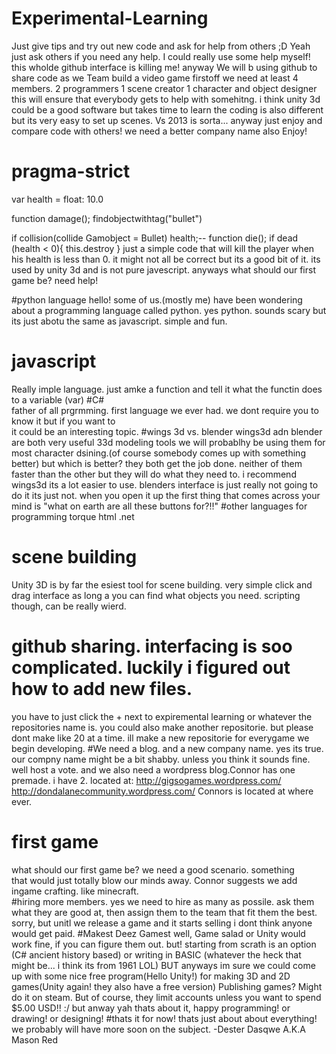 # Experimental-Learning
Just give tips and try out new code and ask for help from others ;D
Yeah just ask others if you need any help. I could really use some help myself!
this wholde github interface is killing me! anyway We will b using github to share code as we Team build a video game
firstoff we need at least 4 members.
2 programmers
1 scene creator
1 character and object designer
this will ensure that everybody gets to help with somehitng. i think unity 3d could be a good software but takes time to learn
the coding is also different but its very easy to set up scenes.
Vs 2013 is sorta...
anyway just enjoy and compare code with others!
we need a better company name also
Enjoy!
# pragma-strict
var health = float: 10.0

function damage();
findobjectwithtag("bullet")

if collision(collide Gamobject = Bullet)
health;--
function die();
if dead (health < 0){
this.destroy
}
just a simple code that will kill the player when his health is less than 0.
it might not all be correct but its a good bit of it. its used by unity 3d and is not pure javescript.
anyways what should our first game be?
need help!

#python language 
 hello! 
 some of us.(mostly me) have been wondering about a programming language called python. 
 yes python. sounds scary but its just abotu the same as javascript. 
 simple and fun. 
 # javascript 
 Really imple language. just amke a function and tell it what the functin does to a variable (var) 
 #C#  
 father of all prgrmming. first language we ever had. 
 we dont require you to know it but if you want to  
 it could be an interesting topic. 
 #wings 3d vs. blender 
 wings3d adn blender are both very useful 33d modeling tools 
 we will probablhy be using them for most character dsining.(of course somebody comes up with something better) 
 but which is better? 
 they both get the job done. 
 neither of them faster than the other but they will do 
 what they need to. 
 i recommend wings3d its a lot easier to use. 
 blenders interface is just really not going to do it 
 its just not. when you open it up the first thing that comes across your 
 mind is "what on earth are all these buttons for?!!" 
 #other languages for programming 
 torque 
html 
 .net 
 # scene building 
 Unity 3D is by far the esiest tool for scene building. 
 very simple click and drag interface as long a you can find what objects you need. 
 scripting though, can be really wierd. 
# github sharing. interfacing is soo complicated. luckily i figured out how to add new files. 
 you have to just click the + next to expiremental learning or whatever the repositories name is. 
 you could also make another repositorie. but please dont make like 20 at a time. 
 ill make a new repositorie for everygame we begin developing. 
 #We need a blog. and a new company name. 
 yes its true. our compny name might be a bit shabby. unless you think it sounds fine. 
 well host a vote. 
 and we also need a wordpress blog.Connor has one premade. i have 2. 
 located at: 
 http://gigsogames.wordpress.com/ 
 http://dondalanecommunity.wordpress.com/ 
 Connors is located at where ever. 
 # first game 
 what should our first game be? 
 we need a good scenario. something  
 that would just totally blow our minds away. 
 Connor suggests we add ingame crafting. like minecraft.  
 #hiring more members. 
 yes we need to hire as many as possile. ask them what they are good at, then assign them to the team that 
 fit them the best. 
 sorry, but unitl we release a game and it starts selling i dont think anyone would get paid. 
 #Makest Deez Gamest
 well, Game salad or Unity would work fine, if you can figure them out. but! starting from scrath is an option (C# ancient history based) or writing in BASIC (whatever the heck that might be... i think its from 1961 LOL) BUT anyways im sure we could come up with some nice free program(Hello Unity!) for making 3D and 2D games(Unity again! they also have a free version) Publishing games? Might do it on steam. But of course, they limit accounts unless you want to spend $5.00 USD!! :/ but anway yah thats about it, happy programming! or drawing! or designing! 
#thats it for now! 
 thats just about about everything! 
 we probably will have more soon on the subject. 
 -Dester Dasqwe A.K.A Mason Red  
